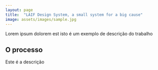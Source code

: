 ```yaml
---
layout: page
title:  "LAIF Design System, a small system for a big cause"
image: assets/images/sample.jpg
---
```


Lorem ipsum dolorem est isto é um exemplo de descrição do trabalho

## O processo
Este é a descrição

